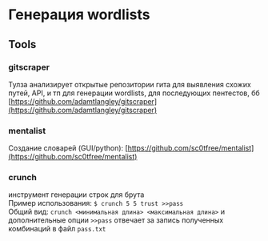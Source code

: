 # Генерация wordlists

## Tools

### gitscraper

Тулза анализирует открытые репозитории гита для выявления схожих путей, API, и тп для генерации wordlists, для последующих пентестов, бб [https://github.com/adamtlangley/gitscraper](https://github.com/adamtlangley/gitscraper)

### mentalist

Создание словарей (GUI/python): [https://github.com/sc0tfree/mentalist](https://github.com/sc0tfree/mentalist)

### crunch

инструмент генерации строк для брута \
Пример использования: `$ crunch 5 5 trust >>pass`\
Общий вид: `crunch <минимальная длина> <максимальная длина>` и\
дополнительные опции `>>pass` отвечает за запись полученных комбинаций в файл `pass.txt`

